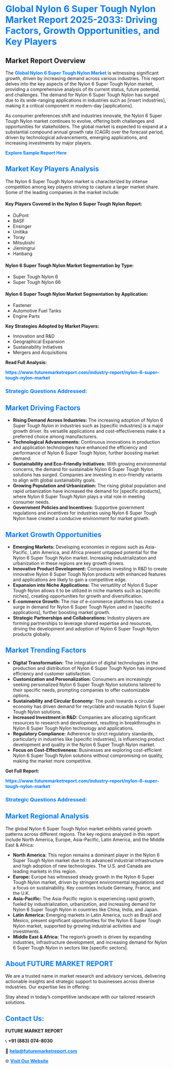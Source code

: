 <h1 style="color: #007BFF;">Global Nylon 6 Super Tough Nylon Market Report 2025-2033: Driving Factors, Growth Opportunities, and Key Players</h1>

<section id="overview">
<h2>Market Report Overview</h2>
<p>The <a href="https://www.futuremarketreport.com/industry-report/nylon-6-super-tough-nylon-market" style="color: #007BFF; text-decoration: none;"><strong>Global Nylon 6 Super Tough Nylon Market</strong></a> is witnessing significant growth, driven by increasing demand across various industries. This report delves into the key aspects of the Nylon 6 Super Tough Nylon market, providing a comprehensive analysis of its current status, future potential, and challenges. The demand for Nylon 6 Super Tough Nylon has surged due to its wide-ranging applications in industries such as [insert industries], making it a critical component in modern-day [applications].</p>
<p>As consumer preferences shift and industries innovate, the Nylon 6 Super Tough Nylon market continues to evolve, offering both challenges and opportunities for stakeholders. The global market is expected to expand at a substantial compound annual growth rate (CAGR) over the forecast period, driven by technological advancements, emerging applications, and increasing investments by major players.</p>
</section>

<section id="overview">
<p><a href="https://www.futuremarketreport.com/request-sample/reportId=85648" style="color: #007BFF; text-decoration: none;"><strong>Explore Sample Report Here</strong></a></p>
</section>

<section id="key-players">
<h2 style="color: #007BFF;">Market Key Players Analysis</h2>
<p>The Nylon 6 Super Tough Nylon market is characterized by intense competition among key players striving to capture a larger market share. Some of the leading companies in the market include:</p>
<h4>Key Players Covered in the Nylon 6 Super Tough Nylon Report:</h4>
<ul><li>DuPont</li><li>BASF</li><li>Ensinger</li><li>Unitika</li><li>Toray</li><li>Mitsubishi</li><li>Jiemingrui</li><li>Hanbang</li></ul>
<h4>Nylon 6 Super Tough Nylon Market Segmentation by Type:</h4>
<ul><li>Super Tough Nylon 6</li><li>Super Tough Nylon 66</li></ul>

<h4>Nylon 6 Super Tough Nylon Market Segmentation by Application:</h4>
<ul><li>Fastener</li><li>Automotive Fuel Tanks</li><li>Engine Parts</li></ul>
<p><strong>Key Strategies Adopted by Market Players:</strong></p>
<ul>
<li>Innovation and R&D</li>
<li>Geographical Expansion</li>
<li>Sustainability Initiatives</li>
<li>Mergers and Acquisitions</li>
</ul>
</section>

<section>
<p><strong>Read Full Analysis: </strong></p><a href="https://www.futuremarketreport.com/industry-report/nylon-6-super-tough-nylon-market" style="color: #007BFF; text-decoration: none;"><strong>https://www.futuremarketreport.com/industry-report/nylon-6-super-tough-nylon-market</strong></a>
<h3 style="color: #007BFF;">Strategic Questions Addressed:</h3>
</section>

<section id="driving-factors">
<h2 style="color: #007BFF;">Market Driving Factors</h2>
<ul>
<li><strong>Rising Demand Across Industries:</strong> The increasing adoption of Nylon 6 Super Tough Nylon in industries such as [specific industries] is a major growth driver. Its versatile applications and cost-effectiveness make it a preferred choice among manufacturers.</li>
<li><strong>Technological Advancements:</strong> Continuous innovations in production and application technologies have enhanced the efficiency and performance of Nylon 6 Super Tough Nylon, further boosting market demand.</li>
<li><strong>Sustainability and Eco-Friendly Initiatives:</strong> With growing environmental concerns, the demand for sustainable Nylon 6 Super Tough Nylon solutions has surged. Companies are investing in eco-friendly variants to align with global sustainability goals.</li>
<li><strong>Growing Population and Urbanization:</strong> The rising global population and rapid urbanization have increased the demand for [specific products], where Nylon 6 Super Tough Nylon plays a vital role in meeting consumer needs.</li>
<li><strong>Government Policies and Incentives:</strong> Supportive government regulations and incentives for industries using Nylon 6 Super Tough Nylon have created a conducive environment for market growth.</li>
</ul>
</section>

<section id="growth-opportunities">
<h2 style="color: #007BFF;">Market Growth Opportunities</h2>
<ul>
<li><strong>Emerging Markets:</strong> Developing economies in regions such as Asia-Pacific, Latin America, and Africa present untapped potential for the Nylon 6 Super Tough Nylon market. Increasing industrialization and urbanization in these regions are key growth drivers.</li>
<li><strong>Innovative Product Development:</strong> Companies investing in R&D to create innovative Nylon 6 Super Tough Nylon products with enhanced features and applications are likely to gain a competitive edge.</li>
<li><strong>Expansion into Niche Applications:</strong> The versatility of Nylon 6 Super Tough Nylon allows it to be utilized in niche markets such as [specific niches], creating opportunities for growth and diversification.</li>
<li><strong>E-commerce Growth:</strong> The rise of e-commerce platforms has created a surge in demand for Nylon 6 Super Tough Nylon used in [specific applications], further boosting market growth.</li>
<li><strong>Strategic Partnerships and Collaborations:</strong> Industry players are forming partnerships to leverage shared expertise and resources, driving the development and adoption of Nylon 6 Super Tough Nylon products globally.</li>
</ul>
</section>

<section id="trending-factors">
<h2 style="color: #007BFF;">Market Trending Factors</h2>
<ul>
<li><strong>Digital Transformation:</strong> The integration of digital technologies in the production and distribution of Nylon 6 Super Tough Nylon has improved efficiency and customer satisfaction.</li>
<li><strong>Customization and Personalization:</strong> Consumers are increasingly seeking personalized Nylon 6 Super Tough Nylon solutions tailored to their specific needs, prompting companies to offer customizable options.</li>
<li><strong>Sustainability and Circular Economy:</strong> The push towards a circular economy has driven demand for recyclable and reusable Nylon 6 Super Tough Nylon solutions.</li>
<li><strong>Increased Investment in R&D:</strong> Companies are allocating significant resources to research and development, resulting in breakthroughs in Nylon 6 Super Tough Nylon technology and applications.</li>
<li><strong>Regulatory Compliance:</strong> Adherence to strict regulatory standards, particularly in industries like [specific industries], is influencing product development and quality in the Nylon 6 Super Tough Nylon market.</li>
<li><strong>Focus on Cost-Effectiveness:</strong> Businesses are exploring cost-efficient Nylon 6 Super Tough Nylon solutions without compromising on quality, making the market more competitive.</li>
</ul>
</section>

<section>
<p><strong>Get Full Report: </strong></p><a href="https://www.futuremarketreport.com/industry-report/nylon-6-super-tough-nylon-market" style="color: #007BFF; text-decoration: none;"><strong>https://www.futuremarketreport.com/industry-report/nylon-6-super-tough-nylon-market</strong></a>
<h3 style="color: #007BFF;">Strategic Questions Addressed:</h3>
</section>


<section id="regional-analysis">
<h2 style="color: #007BFF;">Market Regional Analysis</h2>
<p>The global Nylon 6 Super Tough Nylon market exhibits varied growth patterns across different regions. The key regions analyzed in this report include North America, Europe, Asia-Pacific, Latin America, and the Middle East & Africa:</p>
<ul>
<li><strong>North America:</strong> This region remains a dominant player in the Nylon 6 Super Tough Nylon market due to its advanced industrial infrastructure and high adoption of new technologies. The U.S. and Canada are leading markets in this region.</li>
<li><strong>Europe:</strong> Europe has witnessed steady growth in the Nylon 6 Super Tough Nylon market, driven by stringent environmental regulations and a focus on sustainability. Key countries include Germany, France, and the U.K.</li>
<li><strong>Asia-Pacific:</strong> The Asia-Pacific region is experiencing rapid growth, fueled by industrialization, urbanization, and increasing demand for Nylon 6 Super Tough Nylon in countries like China, India, and Japan.</li>
<li><strong>Latin America:</strong> Emerging markets in Latin America, such as Brazil and Mexico, present significant opportunities for the Nylon 6 Super Tough Nylon market, supported by growing industrial activities and investments.</li>
<li><strong>Middle East & Africa:</strong> The region’s growth is driven by expanding industries, infrastructure development, and increasing demand for Nylon 6 Super Tough Nylon in sectors like [specific sectors].</li>
</ul>
</section>

<footer>
<h2 style="color: #007BFF;">About FUTURE MARKET REPORT</h2>
<p>We are a trusted name in market research and advisory services, delivering actionable insights and strategic support to businesses across diverse industries. Our expertise lies in offering:</p>

<p>Stay ahead in today’s competitive landscape with our tailored research solutions.</p>

<h2 style="color: #007BFF;">Contact Us:</h2>
<p><strong>FUTURE MARKET REPORT</strong></p>
<p>📞 <strong>+91 (883) 074-8030</strong></p>
<p>📧 <strong><a href="mailto:help@futuremarketreport.com" style="color: #007BFF;">help@futuremarketreport.com</a></strong></p>
<p>🌐 <strong><a href="https://www.futuremarketreport.com/" style="color: #007BFF;">Visit Our Website</a></strong></p>
</footer>